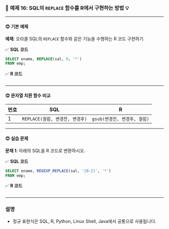 ### 🎯 예제 16: SQL의 `REPLACE` 함수를 R에서 구현하는 방법 💡

---

#### **😊 기본 예제**

**예제**: 오라클 SQL의 `REPLACE` 함수와 같은 기능을 수행하는 R 코드 구현하기

✅ **SQL 코드**
```sql
SELECT ename, REPLACE(sal, 0, '*')
FROM emp;
```

✅ **R 코드**
```r

```

---

#### **😊 문자열 치환 함수 비교**

| 번호 | SQL                      | R                         |
|----|-----------------|-----------------|
| 1  | `REPLACE(컬럼, 변경전, 변경후)` | `gsub(변경전, 변경후, 컬럼)` |

---

#### **😊 실습 문제**

**문제 1**: 아래의 SQL을 R 코드로 변환하시오.

✅ **SQL 코드**
```sql
SELECT ename, REGEXP_REPLACE(sal, '[0-2]', '*')
FROM emp;
```

✅ **R 코드**
```r

```

---

### 설명
- 정규 표현식은 SQL, R, Python, Linux Shell, Java에서 공통으로 사용됩니다.
